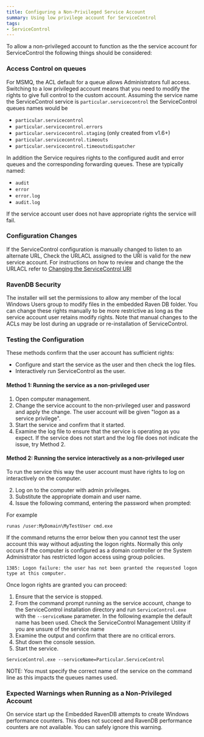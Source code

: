 ```yaml
---
title: Configuring a Non-Privileged Service Account
summary: Using low privilege account for ServiceControl 
tags:
- ServiceControl
---
```


To allow a non-privileged account to function as the the service account for ServiceControl the following things should be considered:

### Access Control on queues

For MSMQ, the ACL default for a queue allows Administrators full access.  
Switching to a low privileged account means that you need to modify the rights to give full control to the custom account.
Assuming the service name the ServiceControl service is `particular.servicecontrol` the ServiceControl queues names would be  


- `particular.servicecontrol`
- `particular.servicecontrol.errors`
- `particular.servicecontrol.staging` (only created from v1.6+)
- `particular.servicecontrol.timeouts`
- `particular.servicecontrol.timeoutsdispatcher`

In addition the Service requires rights to the configured audit and error queues and the corresponding forwarding queues. These are typically named: 

- `audit`
- `error`
- `error.log`
- `audit.log`

If the service account user does not have appropriate rights the service will fail.

### Configuration Changes

If the ServiceControl configuration is manually changed to listen to an alternate URL, Check the URLACL assigned to the URI is valid for the new service account.  For instructions on how to review and change the the URLACL refer to [Changing the ServiceControl URI](setting-custom-hostname.md) 

### RavenDB Security

The installer will set the permissions to allow any member of the local Windows Users group to modify files in the embedded Raven DB folder.  You can change these rights manually to be more restrictive as long as the service account user retains modify rights.  Note that manual changes to the ACLs may be lost during an upgrade or re-installation of ServiceControl.    

### Testing the Configuration

These methods confirm that the user account has sufficient rights:

 - Configure and start the service as the user and then check the log files.   
 - Interactively run ServiceControl as the user.

#### Method 1: Running the service as a non-privileged user 

1. Open computer management.
1. Change the service account to the non-privileged user and password and apply the change. The user account will be given "logon as a service privilege".
1. Start the service and confirm that it started.
1. Examine the log file to ensure that the service is operating as you expect. If the service does not start and the log file does not indicate the issue, try Method 2.

#### Method 2: Running the service interactively as a non-privileged user 

To run the service this way the user account must have rights to log on interactively on the computer.
  
2. Log on to the computer with admin privileges. 
2. Substitute the appropriate domain and user name. 
2. Issue the following command, entering the password when prompted:

For example

```
runas /user:MyDomain\MyTestUser cmd.exe
```

If the command returns the error below then you cannot test the user account this way without adjusting the logon rights. Normally this only occurs if the computer is configured as a domain controller or the System Administrator has restricted logon access using group policies.

```
1385: Logon failure: the user has not been granted the requested logon type at this computer.
```

Once logon rights are granted you can proceed:

 1. Ensure that the service is stopped. 
 1. From the command prompt running as the service account, change to the ServiceControl installation directory and run `ServiceControl.exe` with the `--serviceName` parameter. In the following example the default name has been used. Check the ServiceControl Management Utility if you are unsure of the service name 
 1. Examine the output and confirm that there are no critical errors.
 1. Shut down the console session. 
 1. Start the service.

```
ServiceControl.exe --serviceName=Particular.ServiceControl
```

NOTE: You must specify the correct name of the service on the command line as this impacts the queues names used.


### Expected Warnings when Running as a Non-Privileged Account

On service start up the Embedded RavenDB attempts to create Windows performance counters. This does not succeed and RavenDB performance counters are not available.  You can safely ignore this warning.